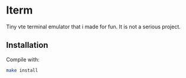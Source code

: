 # lterm
Tiny vte terminal emulator that i made for fun. It is not a serious project.

## Installation
Compile with:
```sh
make install
```

